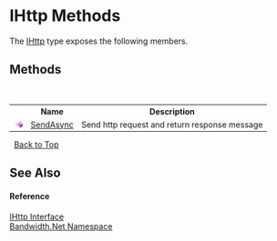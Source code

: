 # IHttp Methods
 

The <a href="T_Bandwidth_Net_IHttp">IHttp</a> type exposes the following members.


## Methods
&nbsp;<table><tr><th></th><th>Name</th><th>Description</th></tr><tr><td>![Public method](media/pubmethod.gif "Public method")</td><td><a href="M_Bandwidth_Net_IHttp_SendAsync">SendAsync</a></td><td>
Send http request and return response message</td></tr></table>&nbsp;
<a href="#ihttp-methods">Back to Top</a>

## See Also


#### Reference
<a href="T_Bandwidth_Net_IHttp">IHttp Interface</a><br /><a href="N_Bandwidth_Net">Bandwidth.Net Namespace</a><br />